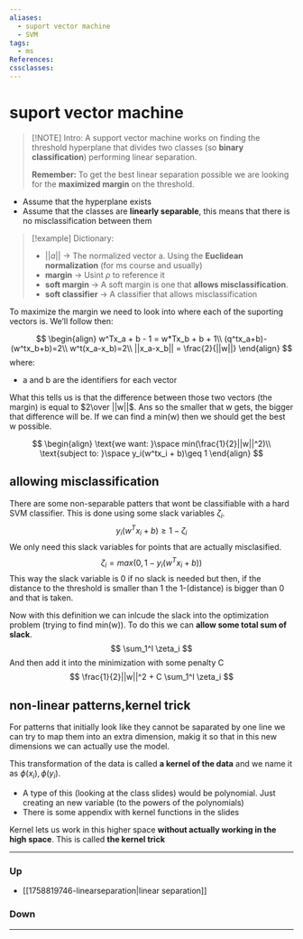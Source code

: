 ```yaml
---
aliases:
  - suport vector machine
  - SVM
tags:
  - ms
References:
cssclasses:
---
```

# suport vector machine
> [!NOTE] Intro: 
> A support vector machine works on finding the threshold hyperplane that divides two classes (so **binary classification**) performing linear separation.
> 
> **Remember:** To get the best linear separation possible we are looking for the **maximized margin** on the threshold.

- Assume that the hyperplane exists
- Assume that the classes are **linearly separable**, this means that there is no misclassification between them

> [!example] Dictionary:
> - $||a||$ → The normalized vector a. Using the **Euclidean normalization** (for ms course and usually)
> - **margin** → Usint $\rho$ to reference it
> - **soft margin** → A soft margin is one that **allows misclassification**. 
> - **soft classifier** → A classifier that allows misclassification

To maximize the margin we need to look into where each of the suporting vectors is. We’ll follow then:

$$
\begin{align}
w^Tx_a + b - 1 = w*Tx_b + b + 1\\
(q^tx_a+b)-(w^tx_b+b)=2\\
w^t(x_a-x_b)=2\\
||x_a-x_b|| = \frac{2}{||w||}
\end{align}
$$
where:
- a and b are the identifiers for each vector

What this tells us is that the difference between those two vectors (the margin) is equal to $2\over ||w||$. Ans so the smaller that w gets, the bigger that difference will be. 
If we can find a min(w) then we should get the best w possible. 

$$
\begin{align}
\text{we want: }\space min(\frac{1}{2}||w||^2)\\
\text{subject to: }\space y_i(w^tx_i + b)\geq 1
\end{align}
$$

## allowing misclassification
There are some non-separable patters that wont be classifiable with a hard SVM classifier.
This is done using some slack variables $\zeta_i$.
$$
y_i(w^Tx_i + b) \geq 1 - \zeta_i
$$
We only need this slack variables for points that are actually misclasified. 
$$
\zeta_i = max(0,1-y_i(w^Tx_i+b))
$$
This way the slack variable is 0 if no slack is needed but then, if the distance to the threshold is smaller than 1 the 1-(distance) is bigger than 0 and that is taken. 

Now with this definition we can inlcude the slack into the optimization problem (trying to find min(w)). To do this we can **allow some total sum of slack**. 
$$
\sum_1^l \zeta_i
$$
And then add it into the minimization with some penalty C
$$
\frac{1}{2}||w||^2 + C \sum_1^l \zeta_i
$$
## non-linear patterns,kernel trick
For patterns that initially look like they cannot be saparated by one line we can try to map them into an extra dimension, makig it so that in this new dimensions we can actually use the model. 

This transformation of the data is called **a kernel of the data** and we name it as $\phi(x_i), \phi(y_i)$. 
- A type of this (looking at the class slides) would be polynomial. Just creating an new variable (to the powers of the polynomials)
- There is some appendix with kernel functions in the slides

Kernel lets us work in this higher space **without actually working in the high space**. This is called **the kernel trick**
***
### Up
- [[1758819746-linearseparation|linear separation]]
### Down
***
